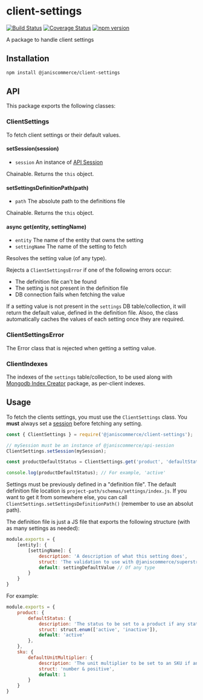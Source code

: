 # client-settings

[![Build Status](https://travis-ci.org/janis-commerce/client-settings.svg?branch=master)](https://travis-ci.org/janis-commerce/client-settings)
[![Coverage Status](https://coveralls.io/repos/github/janis-commerce/client-settings/badge.svg?branch=master)](https://coveralls.io/github/janis-commerce/client-settings?branch=master)
[![npm version](https://badge.fury.io/js/%40janiscommerce%2Fclient-settings.svg)](https://www.npmjs.com/package/@janiscommerce/client-settings)

A package to handle client settings

## Installation
```sh
npm install @janiscommerce/client-settings
```

## API

This package exports the following classes:

### ClientSettings

To fetch client settings or their default values.

#### **setSession(session)**

- `session` An instance of [API Session](https://npmjs.org/package/@janiscommerce/api-session)

Chainable. Returns the `this` object.

#### **setSettingsDefinitionPath(path)**

- `path` <String> The absolute path to the definitions file

Chainable. Returns the `this` object.

#### **async get(entity, settingName)**

- `entity` <String> The name of the entity that owns the setting
- `settingName` <String> The name of the setting to fetch

Resolves the setting value (of any type).

Rejects a `ClientSettingsError` if one of the following errors occur:
- The definition file can't be found
- The setting is not present in the definition file
- DB connection fails when fetching the value

If a setting value is not present in the `settings` DB table/collection, it will return the default value, defined in the definition file.
Alsoo, the class automatically caches the values of each setting once they are required.

### ClientSettingsError

The Error class that is rejected when getting a setting value.

### ClientIndexes

The indexes of the `settings` table/collection, to be used along with [Mongodb Index Creator](https://www.npmjs.com/package/@janiscommerce/mongodb-index-creator) package, as per-client indexes.

## Usage

To fetch the clients settings, you must use the `ClientSettings` class. You **must** always set a [session](https://npmjs.org/package/@janiscommerce/api-session) before fetching any setting.

```js
const { ClientSettings } = require('@janiscommerce/client-settings');

// mySession must be an instance of @janiscommerce/api-session
ClientSettings.setSession(mySession);

const productDefaultStatus = ClientSettings.get('product', 'defaultStatus');

console.log(productDefaultStatus); // For example, 'active'
```

Settings must be previously defined in a "definition file". The default definition file location is `project-path/schemas/settings/index.js`.
If you want to get it from somewhere else, you can call `ClientSettings.setSettingsDefinitionPath()` (remember to use an absolut path).

The definition file is just a JS file that exports the following structure (with as many settings as needed):

```js
module.exports = {
	[entity]: {
		[settingName]: {
			description: 'A description of what this setting does',
			struct: 'The validation to use with @janiscommerce/superstruct package',
			default: settingDefaultValue // Of any type
		}
	}
}
```

For example:

```js
module.exports = {
	product: {
		defaultStatus: {
			description: 'The status to be set to a product if any status is provided',
			struct: struct.enum(['active', 'inactive']),
			default: 'active'
		},
	},
	sku: {
		defaultUnitMultiplier: {
			description: 'The unit multiplier to be set to an SKU if any multiplier is provided',
			struct: 'number & positive',
			default: 1
		}
	}
}
```
